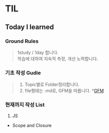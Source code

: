 # TIL

## Today I learned

### Ground Rules

> 1study / 1day 합니다.    
> 학습에 대하여 지속적 측정, 개선 노력합니다.

### 기초 작성 Gudie
> 1. Topic별로 Folder정리합니다.
> 2. file형태는 .md로, GFM을 따릅니다. *[GFM](https://help.github.com/articles/basic-writing-and-formatting-syntax/)

### 현재까지 작성 List
1. JS
 - Scope and Closure